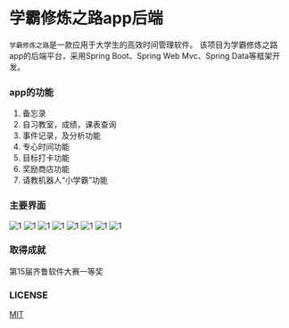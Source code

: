 # 学霸修炼之路app后端

`学霸修炼之路`是一款应用于大学生的高效时间管理软件。
该项目为学霸修炼之路app的后端平台，采用Spring Boot、Spring Web Mvc、Spring Data等框架开发。
### app的功能
1. 备忘录
2. 自习教室，成绩，课表查询
3. 事件记录，及分析功能
4. 专心时间功能
5. 目标打卡功能
6. 奖励商店功能
7. 请教机器人“小学霸”功能
### 主要界面
![1](/doc/Screenshot_2018-01-11-11-01-07-61.png)
![1](/doc/Screenshot_2018-01-11-11-01-10-74.png)
![1](/doc/Screenshot_2018-01-11-11-01-13-80.png)
![1](/doc/Screenshot_2018-01-11-11-01-16-81.png)
![1](/doc/Screenshot_2018-01-11-11-01-22-42.png)
![1](/doc/Screenshot_2018-01-11-11-01-25-98.png)
![1](/doc/Screenshot_2018-01-11-11-01-28-68.png)
![1](/doc/Screenshot_2018-01-11-11-01-43-82.png)
### 取得成就
第15届齐鲁软件大赛一等奖
### LICENSE
[MIT](/LICENSE)